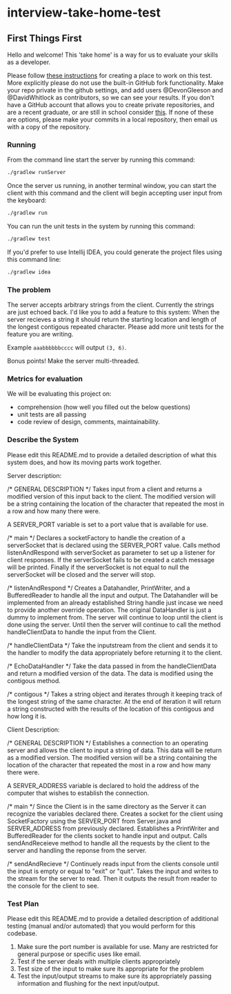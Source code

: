 interview-take-home-test
========================
## First Things First
Hello and welcome! This 'take home' is a way for us to evaluate your skills as a developer. 

Please follow
[these instructions](https://help.github.com/articles/duplicating-a-repository)
for creating a place to work on this test. More explicitly please do not use the built-in GitHub fork functionality. Make your repo private in the github settings, and add users @DevonGleeson
and @DavidWhitlock as contributors, so we can see your results. If you don't have a GitHub account that allows you to create private repositories, and are a recent graduate, or are still in school consider [this](https://education.github.com/discount_requests/new). If none of these are options, please make your commits in a local repository, then email us with a copy of the repository.

### Running
From the command line start the server by running this command:
```bash
./gradlew runServer
```
Once the server us running, in another terminal window, you can start the client with this command and the client will begin accepting user input from the keyboard:
```bash
./gradlew run
```
You can run the unit tests in the system by running this command:
```bash
./gradlew test
```
If you'd prefer to use Intellij IDEA, you could generate the project files using this command line:
```bash
./gradlew idea
```
### The problem
The server accepts arbitrary strings from the client. Currently the strings are just echoed back. I'd like you to add a feature to this system: When the server recieves a string it should return the starting location and length of the longest contigous repeated character. Please add more unit tests for the feature you are writing. 

Example ```aaabbbbbbcccc``` will output ```(3, 6)```.

Bonus points! Make the server multi-threaded.

### Metrics for evaluation
We will be evaluating this project on:
* comprehension (how well you filled out the below questions) 
* unit tests are all passing
* code review of design, comments, maintainability.

### Describe the System
Please edit this README.md to provide a detailed description of what this system does, and how its moving parts work together.

Server description:

/* GENERAL DESCRIPTION */
Takes input from a client and returns a modified version of this input back to the client.
The modified version will be a string containing the location of the character that repeated the most in a row and how many there were.

A SERVER_PORT variable is set to a port value that is available for use.

/* main */
Declares a socketFactory to handle the creation of a serverSocket that is declared using the SERVER_PORT value.
Calls method listenAndRespond with serverSocket as parameter to set up a listener for client responses.
If the serverSocket fails to be created a catch message will be printed.
Finally if the serverSocket is not equal to null the serverSocket will be closed and the server will stop.

/* listenAndRespond */
Creates a Datahandler, PrintWriter, and a BufferedReader to handle all the input and output.
The Datahandler will be implemented from an already established String handle just incase we need to provide another override operation.
The original DataHandler is just a dummy to implement from.
The server will continue to loop until the client is done using the server.
Until then the server will continue to call the method handleClientData to handle the input from the Client.

/* handleClientData */
Take the inputstream from the client and sends it to the handler to modify the data appropriately before returning it to the client.

/* EchoDataHandler */
Take the data passed in from the handleClientData and return a modified version of the data.
The data is modified using the contigous method.

/* contigous */
Takes a string object and iterates through it keeping track of the longest string of the same character.
At the end of iteration it will return a string constructed with the results of the location of this contigous and how long it is.

Client Description:

/* GENERAL DESCRIPTION */
Establishes a connection to an operating server and allows the client to input a string of data.
This data will be return as a modified version. The modified version will be a string containing the location of the character that repeated the most in a row and how many there were.

A SERVER_ADDRESS variable is declared to hold the address of the computer that wishes to establish the connection.

/* main */
Since the Client is in the same directory as the Server it can recognize the variables declared there.
Creates a socket for the client using SocketFactory using the SERVER_PORT from Server.java and SERVER_ADDRESS from previously declared.
Establishes a PrintWriter and BufferedReader for the clients socket to handle input and output.
Calls sendAndReceieve method to handle all the requests by the client to the server and handling the reponse from the server.

/* sendAndRecieve */
Continuely reads input from the clients console until the input is empty or equal to "exit" or "quit".
Takes the input and writes to the stream for the server to read.
Then it outputs the result from reader to the console for the client to see.

### Test Plan
Please edit this README.md to provide a detailed description of additional testing (manual and/or automated) that you would perform for this codebase.

1) Make sure the port number is available for use. Many are restricted for general purpose or specific uses like email.
2) Test if the server deals with multiple clients appropriately
3) Test size of the input to make sure its appropriate for the problem
4) Test the input/output streams to make sure its appropriately passing information and flushing for the next input/output.
